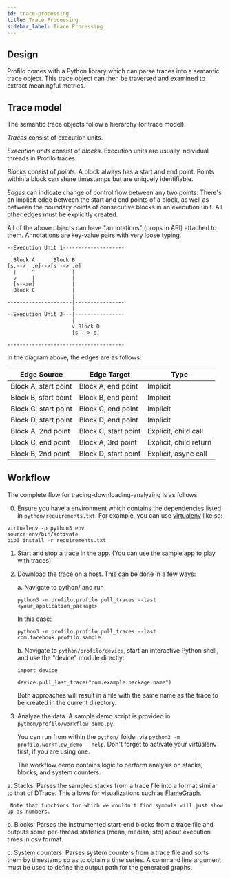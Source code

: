 ```yaml
---
id: trace-processing
title: Trace Processing
sidebar_label: Trace Processing
---
```


## Design

Profilo comes with a Python library which can parse traces into a semantic trace object. This trace object can then be traversed and examined to extract meaningful metrics.

## Trace model

The semantic trace objects follow a hierarchy (or trace model):

*Traces* consist of execution units.

*Execution units* consist of *blocks*. Execution units are usually individual threads in Profilo traces.

*Blocks* consist of *points*. A block always has a start and end point. Points within a block can share timestamps but are uniquely identifiable.

*Edges* can indicate change of control flow between any two points. There's an implicit edge between the start and end points of a block, as well as between the boundary points of consecutive blocks in an execution unit. All other edges must be explicitly created.

All of the above objects can have "annotations" (props in API) attached to them. Annotations are key-value pairs with very loose typing.

```
--Execution Unit 1--------------------

  Block A      Block B
[s.-->  .e]-->[s --> .e]
  |     ^            |
  v     |            |
  [s-->e]            |
  Block C            |
                     |
---------------------|----------------
                     |
--Execution Unit 2---|----------------
                     |
                     v Block D
                     [s --> e]

--------------------------------------
```
In the diagram above, the edges are as follows:

|Edge Source|Edge Target|Type|
|-----------|-----------|----|
|Block A, start point|Block A, end point|Implicit|
|Block B, start point|Block B, end point|Implicit|
|Block C, start point|Block C, end point|Implicit|
|Block D, start point|Block D, end point|Implicit|
|Block A, 2nd point| Block C, start point|Explicit, child call|
|Block C, end point|Block A, 3rd point|Explicit, child return|
|Block B, 2nd point|Block D, start point|Explicit, async call|

## Workflow

The complete flow for tracing-downloading-analyzing is as follows:

0. Ensure you have a environment which contains the dependencies listed in `python/requirements.txt`. For example, you can use [virtualenv](https://github.com/pypa/virtualenv) like so:

  ```
  virtualenv -p python3 env
  source env/bin/activate
  pip3 install -r requirements.txt
  ```

1. Start and stop a trace in the app. (You can use the sample app to play with traces)

2. Download the trace on a host. This can be done in a few ways:

   a. Navigate to python/ and run

      `python3 -m profilo.profilo pull_traces --last <your_application_package>`

      In this case:

      `python3 -m profilo.profilo pull_traces --last com.facebook.profilo.sample`


   b. Navigate to `python/profilo/device`, start an interactive Python shell, and
      use the "device" module directly:

      ```
      import device

      device.pull_last_trace("com.example.package.name")
      ```

   Both approaches will result in a file with the same name as the trace to be created in the current directory.

3. Analyze the data. A sample demo script is provided in `python/profilo/workflow_demo.py`.

   You can run from within the `python/` folder via `python3 -m profilo.workflow_demo --help`. Don't forget to activate your virtualenv first, if you are using one.

   The workflow demo contains logic to perform analysis on stacks, blocks, and system counters.

  a. Stacks:
     Parses the sampled stacks from a trace file into a format similar to that of DTrace. This allows for visualizations such as [FlameGraph](https://github.com/brendangregg/FlameGraph).

     Note that functions for which we couldn't find symbols will just show up as numbers.

   b. Blocks:
     Parses the instrumented start-end blocks from a trace file and outputs some per-thread statistics (mean, median, std) about execution times in
     csv format.

   c. System counters:
     Parses system counters from a trace file and sorts them by timestamp so as to obtain a time series. A command line argument must be used to
     define the output path for the generated graphs.
